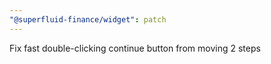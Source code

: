 ```yaml
---
"@superfluid-finance/widget": patch
---
```


Fix fast double-clicking continue button from moving 2 steps
